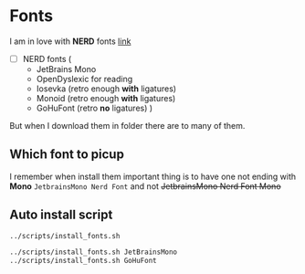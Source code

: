 # Fonts

I am in love with **NERD** fonts [link](https://www.nerdfonts.com/)

- [ ] NERD fonts (
   - JetBrains Mono 
   - OpenDyslexic for reading
   - Iosevka (retro enough **with** ligatures)
   - Monoid (retro enough **with** ligatures)
   - GoHuFont (retro **no** ligatures)
       )

But when I download them in folder there are to many of them.

## Which font to picup

I remember when install them important thing is to have one not ending with **Mono**
`JetbrainsMono Nerd Font` and not ~~JetbrainsMono Nerd Font Mono~~

## Auto install script

`../scripts/install_fonts.sh`

```bash
../scripts/install_fonts.sh JetBrainsMono
../scripts/install_fonts.sh GoHuFont

```
